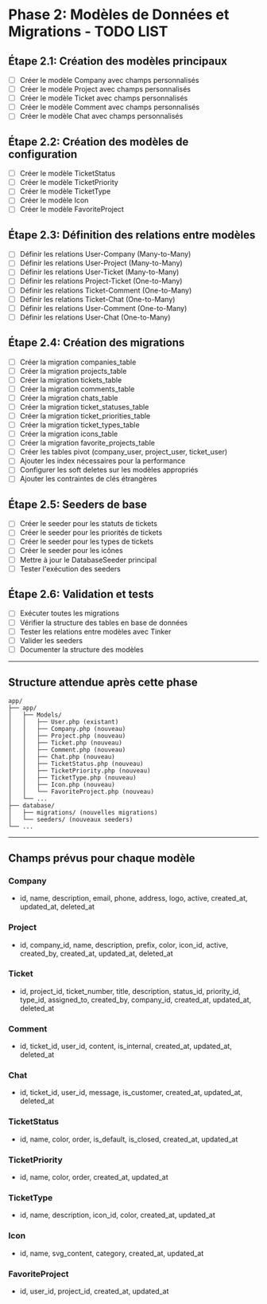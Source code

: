# Phase 2: Modèles de Données et Migrations - TODO LIST

## Étape 2.1: Création des modèles principaux
- [ ] Créer le modèle Company avec champs personnalisés
- [ ] Créer le modèle Project avec champs personnalisés
- [ ] Créer le modèle Ticket avec champs personnalisés
- [ ] Créer le modèle Comment avec champs personnalisés
- [ ] Créer le modèle Chat avec champs personnalisés

## Étape 2.2: Création des modèles de configuration
- [ ] Créer le modèle TicketStatus
- [ ] Créer le modèle TicketPriority
- [ ] Créer le modèle TicketType
- [ ] Créer le modèle Icon
- [ ] Créer le modèle FavoriteProject

## Étape 2.3: Définition des relations entre modèles
- [ ] Définir les relations User-Company (Many-to-Many)
- [ ] Définir les relations User-Project (Many-to-Many)
- [ ] Définir les relations User-Ticket (Many-to-Many)
- [ ] Définir les relations Project-Ticket (One-to-Many)
- [ ] Définir les relations Ticket-Comment (One-to-Many)
- [ ] Définir les relations Ticket-Chat (One-to-Many)
- [ ] Définir les relations User-Comment (One-to-Many)
- [ ] Définir les relations User-Chat (One-to-Many)

## Étape 2.4: Création des migrations
- [ ] Créer la migration companies_table
- [ ] Créer la migration projects_table
- [ ] Créer la migration tickets_table
- [ ] Créer la migration comments_table
- [ ] Créer la migration chats_table
- [ ] Créer la migration ticket_statuses_table
- [ ] Créer la migration ticket_priorities_table
- [ ] Créer la migration ticket_types_table
- [ ] Créer la migration icons_table
- [ ] Créer la migration favorite_projects_table
- [ ] Créer les tables pivot (company_user, project_user, ticket_user)
- [ ] Ajouter les index nécessaires pour la performance
- [ ] Configurer les soft deletes sur les modèles appropriés
- [ ] Ajouter les contraintes de clés étrangères

## Étape 2.5: Seeders de base
- [ ] Créer le seeder pour les statuts de tickets
- [ ] Créer le seeder pour les priorités de tickets
- [ ] Créer le seeder pour les types de tickets
- [ ] Créer le seeder pour les icônes
- [ ] Mettre à jour le DatabaseSeeder principal
- [ ] Tester l'exécution des seeders

## Étape 2.6: Validation et tests
- [ ] Exécuter toutes les migrations
- [ ] Vérifier la structure des tables en base de données
- [ ] Tester les relations entre modèles avec Tinker
- [ ] Valider les seeders
- [ ] Documenter la structure des modèles

---

## Structure attendue après cette phase

```
app/
├── app/
│   ├── Models/
│   │   ├── User.php (existant)
│   │   ├── Company.php (nouveau)
│   │   ├── Project.php (nouveau)
│   │   ├── Ticket.php (nouveau)
│   │   ├── Comment.php (nouveau)
│   │   ├── Chat.php (nouveau)
│   │   ├── TicketStatus.php (nouveau)
│   │   ├── TicketPriority.php (nouveau)
│   │   ├── TicketType.php (nouveau)
│   │   ├── Icon.php (nouveau)
│   │   └── FavoriteProject.php (nouveau)
│   └── ...
├── database/
│   ├── migrations/ (nouvelles migrations)
│   └── seeders/ (nouveaux seeders)
└── ...
```

---

## Champs prévus pour chaque modèle

### Company
- id, name, description, email, phone, address, logo, active, created_at, updated_at, deleted_at

### Project  
- id, company_id, name, description, prefix, color, icon_id, active, created_by, created_at, updated_at, deleted_at

### Ticket
- id, project_id, ticket_number, title, description, status_id, priority_id, type_id, assigned_to, created_by, company_id, created_at, updated_at, deleted_at

### Comment
- id, ticket_id, user_id, content, is_internal, created_at, updated_at, deleted_at

### Chat
- id, ticket_id, user_id, message, is_customer, created_at, updated_at, deleted_at

### TicketStatus
- id, name, color, order, is_default, is_closed, created_at, updated_at

### TicketPriority  
- id, name, color, order, created_at, updated_at

### TicketType
- id, name, description, icon_id, color, created_at, updated_at

### Icon
- id, name, svg_content, category, created_at, updated_at

### FavoriteProject
- id, user_id, project_id, created_at, updated_at
